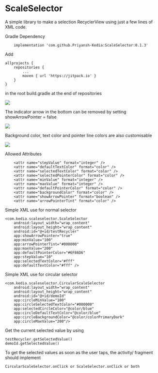 # ScaleSelector

A simple library to make a selection RecyclerView using just a few lines of XML code.



Gradle Dependency

        implementation 'com.github.Priyansh-Kedia:ScaleSelector:0.1.3'

Add     
     
    allprojects {
		repositories {
			...
			maven { url 'https://jitpack.io' }
		}
	}
       
in the root build.gradle at the end of repositories



![](https://s7.gifyu.com/images/WhatsApp-Video-2020-06-21-at-12.35.21-AM.gif)




The indicator arrow in the bottom can be removed by setting showArrowPointer = false


![](https://s7.gifyu.com/images/WhatsApp-Video-2020-06-20-at-5.03.02-PM.gif)



Background color, text color and pointer line colors are also customisable

![](https://s7.gifyu.com/images/WhatsApp-Video-2020-06-20-at-5.07.59-PM.gif)



Allowed Attributes

        <attr name="stepValue" format="integer" />
        <attr name="defaultTextColor" format="color" />
        <attr name="selectedTextColor" format="color" />
        <attr name="selectedPointerColor" format="color" />
        <attr name="minValue" format="integer" />
        <attr name="maxValue" format="integer" />
        <attr name="defaultPointerColor" format="color" />
        <attr name="backgroundColor" format="color" />
        <attr name="showArrowPointer" format="boolean" />
        <attr name="arrowPointerTint" format="color" />
	
	
	
Simple XML use for normal selector


	<com.kedia.scaleselector.ScaleSelector
        android:layout_width="wrap_content"
        android:layout_height="wrap_content"
        android:id="@+id/testRecycler"
        app:showArrowPointer="true"
        app:minValue="100"
        app:arrowPointerTint="#000000"
        app:maxValue="200"
        app:defaultPointerColor="#6F86D6"
        app:stepValue="10"
        app:selectedTextColor="#fff"
        app:defaultTextColor="#fff" />
	
	
Simple XML use for circular selector

	<com.kedia.scaleselector.CircularScaleSelector
        android:layout_width="wrap_content"
        android:layout_height="wrap_content"
        android:id="@+id/demoId"
        app:circleMinValue="100"
        app:circleSelectedTextColor="#000000"
        app:selectedCircleColor="@color/blue"
        app:circleDefaultTextColor="@color/blue"
        app:circleBackgroundColor="@color/colorPrimaryDark"
        app:circleMaxValue="200"/>

	
Get the current selected value by using
	
	testRecycler.getSelectedValue()
	demoId.getSelectedValue()
	
	
To get the selected values as soon as the user taps,  the activity/ fragment should implement
	
	CircularScaleSelector.onClick or ScaleSelector.onClick or both

	
